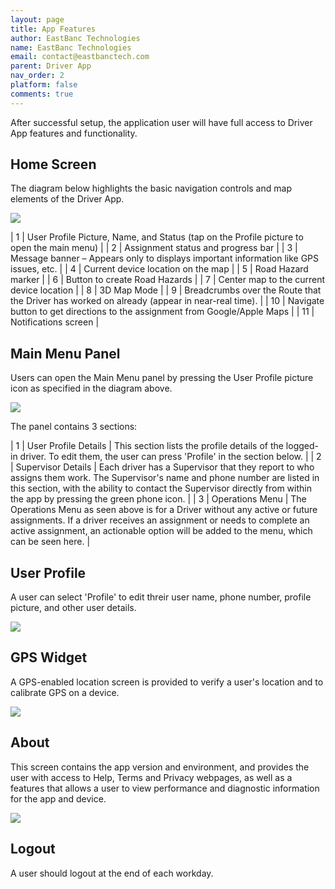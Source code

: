 ```yaml
---
layout: page
title: App Features
author: EastBanc Technologies
name: EastBanc Technologies
email: contact@eastbanctech.com
parent: Driver App
nav_order: 2
platform: false
comments: true
---
```


After successful setup, the application user will have full access to Driver App features and functionality.

<section id="Home-Screen" markdown="1">

## Home Screen

The diagram below highlights the basic navigation controls and map elements of the Driver App.

<img src="images/driver/da-login-and-navigation/da-home-screen.png" class="ios width-md" data-lightbox="1" />

| 1 | User Profile Picture, Name, and Status (tap on the Profile picture to open the main menu) |
| 2 | Assignment status and progress bar |
| 3 | Message banner – Appears only to displays important information like GPS issues, etc. |
| 4 | Current device location on the map |
| 5 | Road Hazard marker |
| 6 | Button to create Road Hazards |
| 7 | Center map to the current device location |
| 8 | 3D Map Mode |
| 9 | Breadcrumbs over the Route that the Driver has worked on already (appear in near-real time). |
| 10 | Navigate button to get directions to the assignment from Google/Apple Maps |
| 11 | Notifications screen |


<section id="Main-Menu-Panel" markdown="1">

## Main Menu Panel

Users can open the Main Menu panel by pressing the User Profile picture icon as specified in the diagram above. 

<img src="images/driver/da-login-and-navigation/da-menu.png" class="ios width-sm" data-lightbox="2" />

The panel contains 3 sections:

| 1 | User Profile Details | This section lists the profile details of the logged-in driver. To edit them, the user can press 'Profile' in the section below. |
| 2 | Supervisor Details | Each driver has a Supervisor that they report to who assigns them work. The Supervisor's name and phone number are listed in this section, with the ability to contact the Supervisor directly from within the app by pressing the green phone icon. |
| 3 | Operations Menu | The Operations Menu as seen above is for a Driver without any active or future assignments. If a driver receives an assignment or needs to complete an active assignment, an actionable option will be added to the menu, which can be seen here. |

</section>


<section id="User-Profile" markdown="1">

## User Profile

A user can select 'Profile' to edit threir user name, phone number, profile picture, and other user details.

<img src="images/driver/da-login-and-navigation/da-user-profile.png" class="ios width-sm" data-lightbox="3" />

</section>

<section id="GPS Widget" markdown="1">

## GPS Widget

A GPS-enabled location screen is provided to verify a user's location and to calibrate GPS on a device.

<img src="images/driver/da-login-and-navigation/da-gps-widget.png" class="ios width-sm" data-lightbox="4" />

</section>

<section id="About" markdown="1">

## About

This screen contains the app version and environment, and provides the user with access to Help, Terms and Privacy webpages, as well as a features that allows a user to view performance and diagnostic information for the app and device.

<img src="images/driver/da-login-and-navigation/da-about.png" class="ios width-sm" data-lightbox="7" />

</section>

<section id="Logout" markdown="1">

## Logout

A user should logout at the end of each workday.

</section>

</section>
